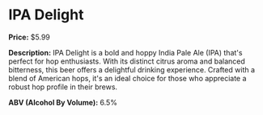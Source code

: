 # IPA Delight

**Price:** $5.99

**Description:**
IPA Delight is a bold and hoppy India Pale Ale (IPA) that's perfect for hop enthusiasts. With its distinct citrus aroma and balanced bitterness, this beer offers a delightful drinking experience. Crafted with a blend of American hops, it's an ideal choice for those who appreciate a robust hop profile in their brews.

**ABV (Alcohol By Volume):** 6.5%
